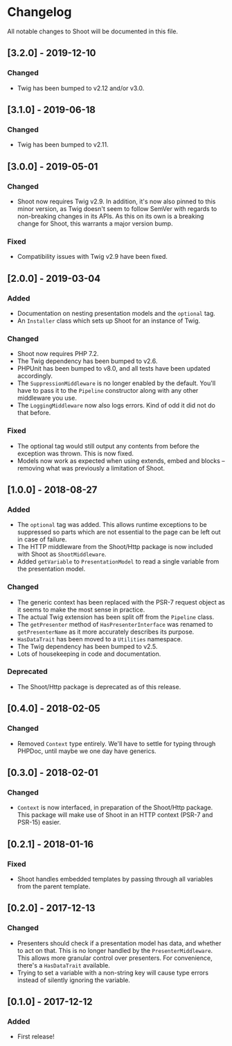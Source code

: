 # Changelog
All notable changes to Shoot will be documented in this file.

## [3.2.0] - 2019-12-10
### Changed
- Twig has been bumped to v2.12 and/or v3.0.

## [3.1.0] - 2019-06-18
### Changed
- Twig has been bumped to v2.11.

## [3.0.0] - 2019-05-01
### Changed
- Shoot now requires Twig v2.9. In addition, it's now also pinned to this minor version, as Twig doesn't seem to follow
SemVer with regards to non-breaking changes in its APIs. As this on its own is a breaking change for Shoot, this
warrants a major version bump.

### Fixed
- Compatibility issues with Twig v2.9 have been fixed.

## [2.0.0] - 2019-03-04
### Added
- Documentation on nesting presentation models and the `optional` tag.
- An `Installer` class which sets up Shoot for an instance of Twig.

### Changed
- Shoot now requires PHP 7.2.
- The Twig dependency has been bumped to v2.6.
- PHPUnit has been bumped to v8.0, and all tests have been updated accordingly.
- The `SuppressionMiddleware` is no longer enabled by the default. You'll have to pass it to the `Pipeline` constructor
along with any other middleware you use.
- The `LoggingMiddleware` now also logs errors. Kind of odd it did not do that before.

### Fixed
- The optional tag would still output any contents from before the exception was thrown. This is now fixed.
- Models now work as expected when using extends, embed and blocks – removing what was previously a limitation of Shoot.


## [1.0.0] - 2018-08-27
### Added
- The `optional` tag was added. This allows runtime exceptions to be suppressed so parts which are not essential to the
page can be left out in case of failure.  
- The HTTP middleware from the Shoot/Http package is now included with Shoot as `ShootMiddleware`. 
- Added `getVariable` to `PresentationModel` to read a single variable from the presentation model.

### Changed
- The generic context has been replaced with the PSR-7 request object as it seems to make the most sense in practice. 
- The actual Twig extension has been split off from the `Pipeline` class.
- The `getPresenter` method of `HasPresenterInterface` was renamed to `getPresenterName` as it more accurately describes
its purpose. 
- `HasDataTrait` has been moved to a `Utilities` namespace.
- The Twig dependency has been bumped to v2.5.
- Lots of housekeeping in code and documentation.

### Deprecated
- The Shoot/Http package is deprecated as of this release.

## [0.4.0] - 2018-02-05
### Changed
- Removed `Context` type entirely. We'll have to settle for typing through PHPDoc, until maybe we one day have generics.

## [0.3.0] - 2018-02-01
### Changed
- `Context` is now interfaced, in preparation of the Shoot/Http package. This package will make use of Shoot in an HTTP
context (PSR-7 and PSR-15) easier.

## [0.2.1] - 2018-01-16
### Fixed
- Shoot handles embedded templates by passing through all variables from the parent template.

## [0.2.0] - 2017-12-13
### Changed
- Presenters should check if a presentation model has data, and whether to act on that. This is no longer handled by the
`PresenterMiddleware`. This allows more granular control over presenters. For convenience, there's a `HasDataTrait`
available.
- Trying to set a variable with a non-string key will cause type errors instead of silently ignoring the variable.

## [0.1.0] - 2017-12-12
### Added
- First release!
